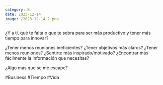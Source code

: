 ```yaml
--- 
category: B 
date: 2023-12-14 
image: /2023-12-14_2.png 
--- 
```


¿Y a ti, qué te falta o que te sobra para ser más productivo y tener más tiempo para innovar?

¿Tener menos reuniones ineficientes?
¿Tener objetivos más claros?
¿Tener menos reuniones?
¿Sentirte más inspirado/motivado?
¿Encontrar más fácilmente la información que necesitas?

¿Algo más que se me escape?

#Business #Tiempo #Vida